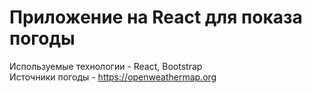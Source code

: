 <h1>Приложение на React для показа погоды</h1>

Используемые технологии - React, Bootstrap</br>
Источники погоды - https://openweathermap.org
